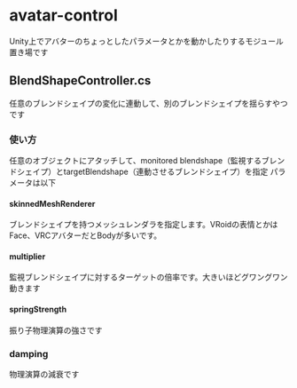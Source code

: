# avatar-control
Unity上でアバターのちょっとしたパラメータとかを動かしたりするモジュール置き場です

## BlendShapeController.cs
任意のブレンドシェイプの変化に連動して、別のブレンドシェイプを揺らすやつです

### 使い方
任意のオブジェクトにアタッチして、monitored blendshape（監視するブレンドシェイプ）とtargetBlendshape（連動させるブレンドシェイプ）を指定
パラメータは以下

#### skinnedMeshRenderer
ブレンドシェイプを持つメッシュレンダラを指定します。VRoidの表情とかはFace、VRCアバターだとBodyが多いです。

#### multiplier
監視ブレンドシェイプに対するターゲットの倍率です。大きいほどグワングワン動きます

#### springStrength
振り子物理演算の強さです

### damping
物理演算の減衰です

